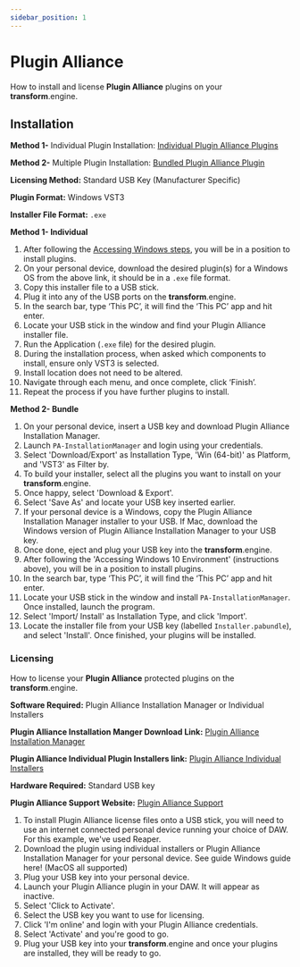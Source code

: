 ```yaml
---
sidebar_position: 1
---
```


# Plugin Alliance

How to install and license **Plugin Alliance** plugins on your **transform**.engine.

## Installation

**Method 1-** Individual Plugin Installation: [Individual Plugin Alliance Plugins](https://www.plugin-alliance.com/en/products.html)

**Method 2-** Multiple Plugin Installation: [Bundled Plugin Alliance Plugin](https://www.plugin-alliance.com/en/installation-manager.html)

**Licensing Method:** Standard USB Key (Manufacturer Specific)

**Plugin Format:** Windows VST3

**Installer File Format:** `.exe`

**Method 1- Individual**

1. After following the [Accessing Windows steps](../installation.md#accessing-the-plugin-host-to-install-plugins), you will be in a position to install plugins.
2. On your personal device, download the desired plugin(s) for a Windows OS from the above link, it should be in a `.exe` file format.
3. Copy this installer file to a USB stick.
4. Plug it into any of the USB ports on the **transform**.engine.
5. In the search bar, type ‘This PC’, it will find the ‘This PC’ app and hit enter.
6. Locate your USB stick in the window and find your Plugin Alliance installer file.
7. Run the Application (`.exe` file) for the desired plugin.
8. During the installation process, when asked which components to install, ensure only VST3 is selected.
9. Install location does not need to be altered.
10. Navigate through each menu, and once complete, click ‘Finish’.
11. Repeat the process if you have further plugins to install.

**Method 2- Bundle**

1. On your personal device, insert a USB key and download Plugin Alliance Installation Manager.
2. Launch `PA-InstallationManager` and login using your credentials.
3. Select 'Download/Export' as Installation Type, 'Win (64-bit)' as Platform, and 'VST3' as Filter by.
4. To build your installer, select all the plugins you want to install on your **transform**.engine.
5. Once happy, select 'Download & Export'.
6. Select 'Save As' and locate your USB key inserted earlier.
7. If your personal device is a Windows, copy the Plugin Alliance Installation Manager installer to your USB. If Mac, download the Windows version of Plugin Alliance Installation Manager to your USB key.
8. Once done, eject and plug your USB key into the **transform**.engine.
9. After following the 'Accessing Windows 10 Environment' (instructions above), you will be in a position to install plugins.
10. In the search bar, type ‘This PC’, it will find the ‘This PC’ app and hit enter.
11. Locate your USB stick in the window and install `PA-InstallationManager`. Once installed, launch the program.
12. Select 'Import/ Install' as Installation Type, and click 'Import'.
13. Locate the installer file from your USB key (labelled `Installer.pabundle`), and select 'Install'. Once finished, your plugins will be installed.

### Licensing

How to license your **Plugin Alliance** protected plugins on the **transform**.engine.

**Software Required:** Plugin Alliance Installation Manager or Individual Installers

**Plugin Alliance Installation Manger Download Link:** [Plugin Alliance Installation Manager](https://www.plugin-alliance.com/en/installation-manager.html)

**Plugin Alliance Individual Plugin Installers link:** [Plugin Alliance Individual Installers](https://www.plugin-alliance.com/en/products.html)

**Hardware Required:** Standard USB key

**Plugin Alliance Support Website:** [Plugin Alliance Support](https://support.plugin-alliance.com/hc/en-us)

1. To install Plugin Alliance license files onto a USB stick, you will need to use an internet connected personal device running your choice of DAW. For this example, we've used Reaper.
2. Download the plugin using individual installers or Plugin Alliance Installation Manager for your personal device. See guide Windows guide here! (MacOS all supported)
3. Plug your USB key into your personal device.
4. Launch your Plugin Alliance plugin in your DAW. It will appear as inactive.
5. Select 'Click to Activate'.
6. Select the USB key you want to use for licensing.
7. Click 'I'm online' and login with your Plugin Alliance credentials.
8. Select 'Activate' and you're good to go.
9. Plug your USB key into your **transform**.engine and once your plugins are installed, they will be ready to go.
